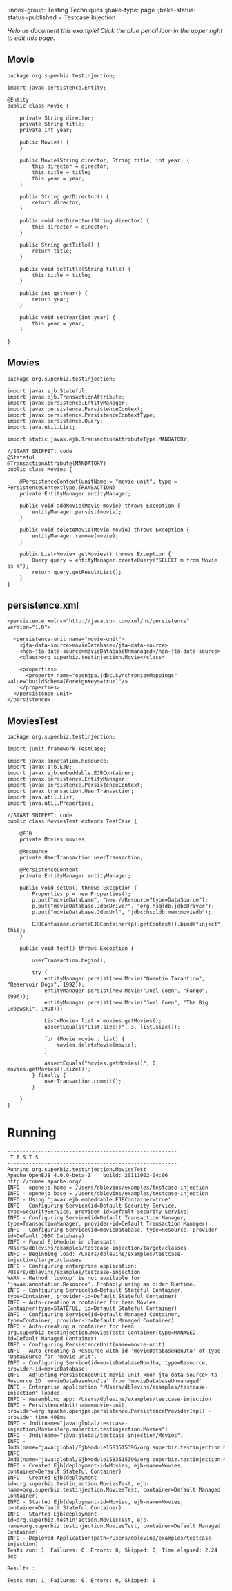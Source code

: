 :index-group:  Testing Techniques
:jbake-type: page
:jbake-status: status=published
= Testcase Injection


*Help us document this example! Click the blue pencil icon in the upper right to edit this page.*

## Movie

    package org.superbiz.testinjection;
    
    import javax.persistence.Entity;
    
    @Entity
    public class Movie {
    
        private String director;
        private String title;
        private int year;
    
        public Movie() {
        }
    
        public Movie(String director, String title, int year) {
            this.director = director;
            this.title = title;
            this.year = year;
        }
    
        public String getDirector() {
            return director;
        }
    
        public void setDirector(String director) {
            this.director = director;
        }
    
        public String getTitle() {
            return title;
        }
    
        public void setTitle(String title) {
            this.title = title;
        }
    
        public int getYear() {
            return year;
        }
    
        public void setYear(int year) {
            this.year = year;
        }
    
    }

## Movies

    package org.superbiz.testinjection;
    
    import javax.ejb.Stateful;
    import javax.ejb.TransactionAttribute;
    import javax.persistence.EntityManager;
    import javax.persistence.PersistenceContext;
    import javax.persistence.PersistenceContextType;
    import javax.persistence.Query;
    import java.util.List;
    
    import static javax.ejb.TransactionAttributeType.MANDATORY;
    
    //START SNIPPET: code
    @Stateful
    @TransactionAttribute(MANDATORY)
    public class Movies {
    
        @PersistenceContext(unitName = "movie-unit", type = PersistenceContextType.TRANSACTION)
        private EntityManager entityManager;
    
        public void addMovie(Movie movie) throws Exception {
            entityManager.persist(movie);
        }
    
        public void deleteMovie(Movie movie) throws Exception {
            entityManager.remove(movie);
        }
    
        public List<Movie> getMovies() throws Exception {
            Query query = entityManager.createQuery("SELECT m from Movie as m");
            return query.getResultList();
        }
    }

## persistence.xml

    <persistence xmlns="http://java.sun.com/xml/ns/persistence" version="1.0">
    
      <persistence-unit name="movie-unit">
        <jta-data-source>movieDatabase</jta-data-source>
        <non-jta-data-source>movieDatabaseUnmanaged</non-jta-data-source>
        <class>org.superbiz.testinjection.Movie</class>
    
        <properties>
          <property name="openjpa.jdbc.SynchronizeMappings" value="buildSchema(ForeignKeys=true)"/>
        </properties>
      </persistence-unit>
    </persistence>

## MoviesTest

    package org.superbiz.testinjection;
    
    import junit.framework.TestCase;
    
    import javax.annotation.Resource;
    import javax.ejb.EJB;
    import javax.ejb.embeddable.EJBContainer;
    import javax.persistence.EntityManager;
    import javax.persistence.PersistenceContext;
    import javax.transaction.UserTransaction;
    import java.util.List;
    import java.util.Properties;
    
    //START SNIPPET: code
    public class MoviesTest extends TestCase {
    
        @EJB
        private Movies movies;
    
        @Resource
        private UserTransaction userTransaction;
    
        @PersistenceContext
        private EntityManager entityManager;
    
        public void setUp() throws Exception {
            Properties p = new Properties();
            p.put("movieDatabase", "new://Resource?type=DataSource");
            p.put("movieDatabase.JdbcDriver", "org.hsqldb.jdbcDriver");
            p.put("movieDatabase.JdbcUrl", "jdbc:hsqldb:mem:moviedb");
    
            EJBContainer.createEJBContainer(p).getContext().bind("inject", this);
        }
    
        public void test() throws Exception {
    
            userTransaction.begin();
    
            try {
                entityManager.persist(new Movie("Quentin Tarantino", "Reservoir Dogs", 1992));
                entityManager.persist(new Movie("Joel Coen", "Fargo", 1996));
                entityManager.persist(new Movie("Joel Coen", "The Big Lebowski", 1998));
    
                List<Movie> list = movies.getMovies();
                assertEquals("List.size()", 3, list.size());
    
                for (Movie movie : list) {
                    movies.deleteMovie(movie);
                }
    
                assertEquals("Movies.getMovies()", 0, movies.getMovies().size());
            } finally {
                userTransaction.commit();
            }
    
        }
    }

# Running

    
    -------------------------------------------------------
     T E S T S
    -------------------------------------------------------
    Running org.superbiz.testinjection.MoviesTest
    Apache OpenEJB 4.0.0-beta-1    build: 20111002-04:06
    http://tomee.apache.org/
    INFO - openejb.home = /Users/dblevins/examples/testcase-injection
    INFO - openejb.base = /Users/dblevins/examples/testcase-injection
    INFO - Using 'javax.ejb.embeddable.EJBContainer=true'
    INFO - Configuring Service(id=Default Security Service, type=SecurityService, provider-id=Default Security Service)
    INFO - Configuring Service(id=Default Transaction Manager, type=TransactionManager, provider-id=Default Transaction Manager)
    INFO - Configuring Service(id=movieDatabase, type=Resource, provider-id=Default JDBC Database)
    INFO - Found EjbModule in classpath: /Users/dblevins/examples/testcase-injection/target/classes
    INFO - Beginning load: /Users/dblevins/examples/testcase-injection/target/classes
    INFO - Configuring enterprise application: /Users/dblevins/examples/testcase-injection
    WARN - Method 'lookup' is not available for 'javax.annotation.Resource'. Probably using an older Runtime.
    INFO - Configuring Service(id=Default Stateful Container, type=Container, provider-id=Default Stateful Container)
    INFO - Auto-creating a container for bean Movies: Container(type=STATEFUL, id=Default Stateful Container)
    INFO - Configuring Service(id=Default Managed Container, type=Container, provider-id=Default Managed Container)
    INFO - Auto-creating a container for bean org.superbiz.testinjection.MoviesTest: Container(type=MANAGED, id=Default Managed Container)
    INFO - Configuring PersistenceUnit(name=movie-unit)
    INFO - Auto-creating a Resource with id 'movieDatabaseNonJta' of type 'DataSource for 'movie-unit'.
    INFO - Configuring Service(id=movieDatabaseNonJta, type=Resource, provider-id=movieDatabase)
    INFO - Adjusting PersistenceUnit movie-unit <non-jta-data-source> to Resource ID 'movieDatabaseNonJta' from 'movieDatabaseUnmanaged'
    INFO - Enterprise application "/Users/dblevins/examples/testcase-injection" loaded.
    INFO - Assembling app: /Users/dblevins/examples/testcase-injection
    INFO - PersistenceUnit(name=movie-unit, provider=org.apache.openjpa.persistence.PersistenceProviderImpl) - provider time 408ms
    INFO - Jndi(name="java:global/testcase-injection/Movies!org.superbiz.testinjection.Movies")
    INFO - Jndi(name="java:global/testcase-injection/Movies")
    INFO - Jndi(name="java:global/EjbModule1583515396/org.superbiz.testinjection.MoviesTest!org.superbiz.testinjection.MoviesTest")
    INFO - Jndi(name="java:global/EjbModule1583515396/org.superbiz.testinjection.MoviesTest")
    INFO - Created Ejb(deployment-id=Movies, ejb-name=Movies, container=Default Stateful Container)
    INFO - Created Ejb(deployment-id=org.superbiz.testinjection.MoviesTest, ejb-name=org.superbiz.testinjection.MoviesTest, container=Default Managed Container)
    INFO - Started Ejb(deployment-id=Movies, ejb-name=Movies, container=Default Stateful Container)
    INFO - Started Ejb(deployment-id=org.superbiz.testinjection.MoviesTest, ejb-name=org.superbiz.testinjection.MoviesTest, container=Default Managed Container)
    INFO - Deployed Application(path=/Users/dblevins/examples/testcase-injection)
    Tests run: 1, Failures: 0, Errors: 0, Skipped: 0, Time elapsed: 2.24 sec
    
    Results :
    
    Tests run: 1, Failures: 0, Errors: 0, Skipped: 0
    
